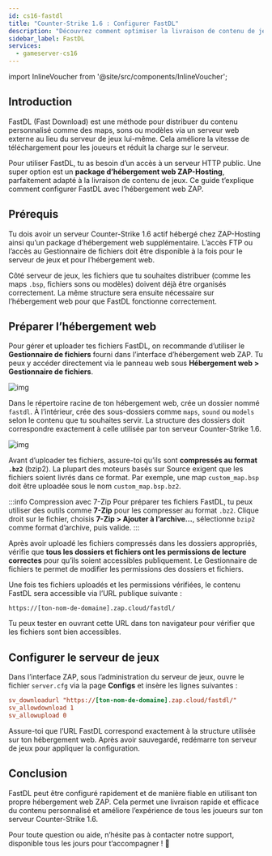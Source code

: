 ```yaml
---
id: cs16-fastdl
title: "Counter-Strike 1.6 : Configurer FastDL"
description: "Découvrez comment optimiser la livraison de contenu de jeu avec FastDL en utilisant l’hébergement web ZAP-Hosting pour des téléchargements plus rapides et une charge serveur réduite → En savoir plus maintenant"
sidebar_label: FastDL
services:
  - gameserver-cs16
---
```


import InlineVoucher from '@site/src/components/InlineVoucher';


## Introduction

FastDL (Fast Download) est une méthode pour distribuer du contenu personnalisé comme des maps, sons ou modèles via un serveur web externe au lieu du serveur de jeux lui-même. Cela améliore la vitesse de téléchargement pour les joueurs et réduit la charge sur le serveur.

Pour utiliser FastDL, tu as besoin d’un accès à un serveur HTTP public. Une super option est un **package d’hébergement web ZAP-Hosting**, parfaitement adapté à la livraison de contenu de jeux. Ce guide t’explique comment configurer FastDL avec l’hébergement web ZAP.

<InlineVoucher />

## Prérequis

Tu dois avoir un serveur Counter-Strike 1.6 actif hébergé chez ZAP-Hosting ainsi qu’un package d’hébergement web supplémentaire. L’accès FTP ou l’accès au Gestionnaire de fichiers doit être disponible à la fois pour le serveur de jeux et pour l’hébergement web.

Côté serveur de jeux, les fichiers que tu souhaites distribuer (comme les maps `.bsp`, fichiers sons ou modèles) doivent déjà être organisés correctement. La même structure sera ensuite nécessaire sur l’hébergement web pour que FastDL fonctionne correctement.

## Préparer l’hébergement web

Pour gérer et uploader tes fichiers FastDL, on recommande d’utiliser le **Gestionnaire de fichiers** fourni dans l’interface d’hébergement web ZAP. Tu peux y accéder directement via le panneau web sous **Hébergement web > Gestionnaire de fichiers**.

![img](https://screensaver01.zap-hosting.com/index.php/s/dptRwGTgL6bHXrE/preview)

Dans le répertoire racine de ton hébergement web, crée un dossier nommé `fastdl`. À l’intérieur, crée des sous-dossiers comme `maps`, `sound` ou `models` selon le contenu que tu souhaites servir. La structure des dossiers doit correspondre exactement à celle utilisée par ton serveur Counter-Strike 1.6.

![img](https://screensaver01.zap-hosting.com/index.php/s/beCCJPFT5si3wRZ/preview)

Avant d’uploader tes fichiers, assure-toi qu’ils sont **compressés au format `.bz2`** (bzip2). La plupart des moteurs basés sur Source exigent que les fichiers soient livrés dans ce format. Par exemple, une map `custom_map.bsp` doit être uploadée sous le nom `custom_map.bsp.bz2`.

:::info Compression avec 7-Zip
Pour préparer tes fichiers FastDL, tu peux utiliser des outils comme **7-Zip** pour les compresser au format `.bz2`. Clique droit sur le fichier, choisis **7-Zip > Ajouter à l’archive...**, sélectionne `bzip2` comme format d’archive, puis valide.
:::

Après avoir uploadé les fichiers compressés dans les dossiers appropriés, vérifie que **tous les dossiers et fichiers ont les permissions de lecture correctes** pour qu’ils soient accessibles publiquement. Le Gestionnaire de fichiers te permet de modifier les permissions des dossiers et fichiers.

Une fois tes fichiers uploadés et les permissions vérifiées, le contenu FastDL sera accessible via l’URL publique suivante :

```
https://[ton-nom-de-domaine].zap.cloud/fastdl/
```

Tu peux tester en ouvrant cette URL dans ton navigateur pour vérifier que les fichiers sont bien accessibles.

## Configurer le serveur de jeux

Dans l’interface ZAP, sous l’administration du serveur de jeux, ouvre le fichier `server.cfg` via la page **Configs** et insère les lignes suivantes :

```cfg
sv_downloadurl "https://[ton-nom-de-domaine].zap.cloud/fastdl/"
sv_allowdownload 1
sv_allowupload 0
```

Assure-toi que l’URL FastDL correspond exactement à la structure utilisée sur ton hébergement web. Après avoir sauvegardé, redémarre ton serveur de jeux pour appliquer la configuration.

## Conclusion

FastDL peut être configuré rapidement et de manière fiable en utilisant ton propre hébergement web ZAP. Cela permet une livraison rapide et efficace du contenu personnalisé et améliore l’expérience de tous les joueurs sur ton serveur Counter-Strike 1.6.

Pour toute question ou aide, n’hésite pas à contacter notre support, disponible tous les jours pour t’accompagner ! 🙂

<InlineVoucher />